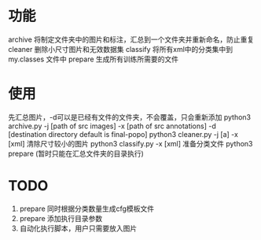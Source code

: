 # 功能

archive 将制定文件夹中的图片和标注，汇总到一个文件夹并重新命名，防止重复
cleaner 删除小尺寸图片和无效数据集
classify 将所有xml中的分类集中到 my.classes 文件中
prepare 生成所有训练所需要的文件

# 使用

先汇总图片，-d可以是已经有文件的文件夹，不会覆盖，只会重新添加
python3 archive.py -j [path of src images] -x [path of src annotations] -d [destination directory default is final-popo]
python3 cleaner.py -j [a] -x [xml] 清除尺寸较小的图片 
python3 classify.py -x [xml] 准备分类文件
python3 prepare (暂时只能在汇总文件夹的目录执行)

# TODO
1. prepare 同时根据分类数量生成cfg模板文件
2. prepare 添加执行目录参数
3. 自动化执行脚本，用户只需要放入图片